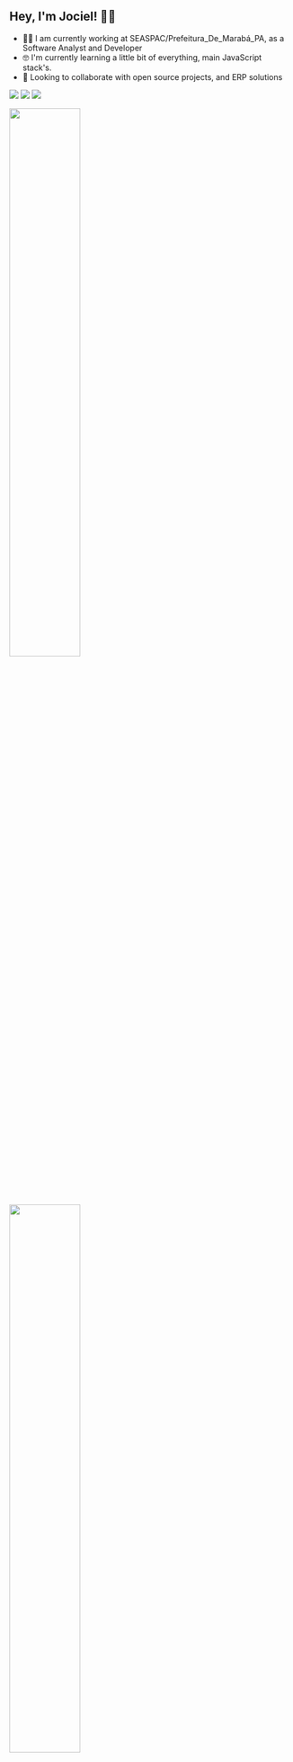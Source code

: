 ## Hey, I'm Jociel! 👨‍💻

- 👨‍💻 I am currently working at SEASPAC/Prefeitura_De_Marabá_PA, as a Software Analyst and Developer
- 🤓 I'm currently learning a little bit of everything, main JavaScript stack's.
- 👯 Looking to collaborate with open source projects, and ERP solutions

<a href="mailto:gregoriociacom@gmail.com"><img src="https://img.shields.io/badge/Gmail-D14836?style=for-the-badge&logo=gmail&logoColor=white" /><a/>
<a href="https://www.linkedin.com/in/jociel-gregorio-b996521b8/"><img src="https://img.shields.io/badge/LinkedIn-0077B5?style=for-the-badge&logo=linkedin&logoColor=white" /><a/>
<a href="https://t.me/jocgsousa"><img src="https://img.shields.io/badge/Telegram-2CA5E0?style=for-the-badge&logo=telegram&logoColor=white" /><a/>
  

<img width="50%"  src="https://github-readme-stats.vercel.app/api?username=jocgsousa&theme=radical" />

  
<img width="50%" src="https://github-readme-stats.vercel.app/api/top-langs/?username=jocgsousa&theme=aura" />
  
  
